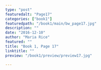 ```yaml
---
type: "post"
featuredalt: "Page17"
categories: ["book1"]
featuredpath: "/book1/main/bw_page17.jpg"
description: ""
date: "2016-12-10"
author: "Maria Rice"
featured: ""
title: "Book 1, Page 17"
linktitle: ""
preview: "/book1/preview/preview17.jpg"

---
```

